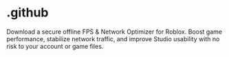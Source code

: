 # .github
Download a secure offline FPS &amp; Network Optimizer for Roblox. Boost game performance, stabilize network traffic, and improve Studio usability with no risk to your account or game files.
